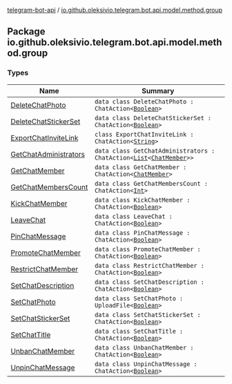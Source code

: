 [telegram-bot-api](../index.md) / [io.github.oleksivio.telegram.bot.api.model.method.group](./index.md)

## Package io.github.oleksivio.telegram.bot.api.model.method.group

### Types

| Name | Summary |
|---|---|
| [DeleteChatPhoto](-delete-chat-photo/index.md) | `data class DeleteChatPhoto : ChatAction<`[`Boolean`](https://kotlinlang.org/api/latest/jvm/stdlib/kotlin/-boolean/index.html)`>` |
| [DeleteChatStickerSet](-delete-chat-sticker-set/index.md) | `data class DeleteChatStickerSet : ChatAction<`[`Boolean`](https://kotlinlang.org/api/latest/jvm/stdlib/kotlin/-boolean/index.html)`>` |
| [ExportChatInviteLink](-export-chat-invite-link/index.md) | `class ExportChatInviteLink : ChatAction<`[`String`](https://kotlinlang.org/api/latest/jvm/stdlib/kotlin/-string/index.html)`>` |
| [GetChatAdministrators](-get-chat-administrators/index.md) | `data class GetChatAdministrators : ChatAction<`[`List`](https://kotlinlang.org/api/latest/jvm/stdlib/kotlin.collections/-list/index.html)`<`[`ChatMember`](../io.github.oleksivio.telegram.bot.api.model.objects.std/-chat-member/index.md)`>>` |
| [GetChatMember](-get-chat-member/index.md) | `data class GetChatMember : ChatAction<`[`ChatMember`](../io.github.oleksivio.telegram.bot.api.model.objects.std/-chat-member/index.md)`>` |
| [GetChatMembersCount](-get-chat-members-count/index.md) | `data class GetChatMembersCount : ChatAction<`[`Int`](https://kotlinlang.org/api/latest/jvm/stdlib/kotlin/-int/index.html)`>` |
| [KickChatMember](-kick-chat-member/index.md) | `data class KickChatMember : ChatAction<`[`Boolean`](https://kotlinlang.org/api/latest/jvm/stdlib/kotlin/-boolean/index.html)`>` |
| [LeaveChat](-leave-chat/index.md) | `data class LeaveChat : ChatAction<`[`Boolean`](https://kotlinlang.org/api/latest/jvm/stdlib/kotlin/-boolean/index.html)`>` |
| [PinChatMessage](-pin-chat-message/index.md) | `data class PinChatMessage : ChatAction<`[`Boolean`](https://kotlinlang.org/api/latest/jvm/stdlib/kotlin/-boolean/index.html)`>` |
| [PromoteChatMember](-promote-chat-member/index.md) | `data class PromoteChatMember : ChatAction<`[`Boolean`](https://kotlinlang.org/api/latest/jvm/stdlib/kotlin/-boolean/index.html)`>` |
| [RestrictChatMember](-restrict-chat-member/index.md) | `data class RestrictChatMember : ChatAction<`[`Boolean`](https://kotlinlang.org/api/latest/jvm/stdlib/kotlin/-boolean/index.html)`>` |
| [SetChatDescription](-set-chat-description/index.md) | `data class SetChatDescription : ChatAction<`[`Boolean`](https://kotlinlang.org/api/latest/jvm/stdlib/kotlin/-boolean/index.html)`>` |
| [SetChatPhoto](-set-chat-photo/index.md) | `data class SetChatPhoto : UploadFile<`[`Boolean`](https://kotlinlang.org/api/latest/jvm/stdlib/kotlin/-boolean/index.html)`>` |
| [SetChatStickerSet](-set-chat-sticker-set/index.md) | `data class SetChatStickerSet : ChatAction<`[`Boolean`](https://kotlinlang.org/api/latest/jvm/stdlib/kotlin/-boolean/index.html)`>` |
| [SetChatTitle](-set-chat-title/index.md) | `data class SetChatTitle : ChatAction<`[`Boolean`](https://kotlinlang.org/api/latest/jvm/stdlib/kotlin/-boolean/index.html)`>` |
| [UnbanChatMember](-unban-chat-member/index.md) | `data class UnbanChatMember : ChatAction<`[`Boolean`](https://kotlinlang.org/api/latest/jvm/stdlib/kotlin/-boolean/index.html)`>` |
| [UnpinChatMessage](-unpin-chat-message/index.md) | `data class UnpinChatMessage : ChatAction<`[`Boolean`](https://kotlinlang.org/api/latest/jvm/stdlib/kotlin/-boolean/index.html)`>` |
